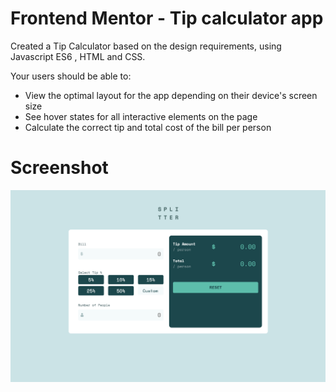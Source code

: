 # Frontend Mentor - Tip calculator app
Created a Tip Calculator based on the design requirements, using Javascript ES6 , HTML and CSS.

Your users should be able to:

- View the optimal layout for the app depending on their device's screen size
- See hover states for all interactive elements on the page
- Calculate the correct tip and total cost of the bill per person

# Screenshot 
![alt text](Screenshot.png)